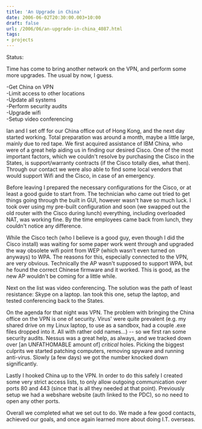```yaml
---
title: 'An Upgrade in China'
date: 2006-06-02T20:30:00.003+10:00
draft: false
url: /2006/06/an-upgrade-in-china_4087.html
tags: 
- projects
---
```


Status:  
  

Time has come to bring another network on the VPN, and perform some more upgrades. The usual by now, I guess.

\-Get China on VPN  
\-Limit access to other locations  
\-Update all systems  
\-Perform security audits  
\-Upgrade wifi  
\-Setup video conferencing  
  
  

Ian and I set off for our China office out of Hong Kong, and the next day started working. Total preparation was around a month, maybe a little large, mainly due to red tape. We first acquired assistance of IBM China, who were of a great help aiding us in finding our desired Cisco. One of the most important factors, which we couldn't resolve by purchasing the Cisco in the States, is support/warranty contracts (if the Cisco totally dies, what then). Through our contact we were also able to find some local vendors that would support Wifi and the Cisco, in case of an emergency.

Before leaving I prepared the necessary configurations for the Cisco, or at least a good guide to start from. The technician who came out tried to get things going through the built in GUI, however wasn't have so much luck. I took over using my pre-built configuration and soon (we swapped out the old router with the Cisco during lunch) everything, including overloaded NAT, was working fine. By the time employees came back from lunch, they couldn't notice any difference.

While the Cisco tech (who I believe is a good guy, even though I did the Cisco install) was waiting for some paper work went through and upgraded the way obsolete wifi point from WEP (which wasn't even turned on anyways) to WPA. The reasons for this, especially connected to the VPN, are very obvious. Technically the AP wasn't supposed to support WPA, but he found the correct Chinese firmware and it worked. This is good, as the new AP wouldn't be coming for a little while.

Next on the list was video conferencing. The solution was the path of least resistance: Skype on a laptop. Ian took this one, setup the laptop, and tested conferencing back to the States.

On the agenda for that night was VPN. The problem with bringing the China office on the VPN is one of security. Virus' were quite prevalent (e.g. my shared drive on my Linux laptop, to use as a sandbox, had a couple .exe files dropped into it. All with rather odd names...) -- so we first ran some security audits. Nessus was a great help, as always, and we tracked down over \[an UNFATHOMABLE amount of\] _critical_ holes. Picking the biggest culprits we started patching computers, removing spyware and running anti-virus. Slowly (a few days) we got the number knocked down significantly.

Lastly I hooked China up to the VPN. In order to do this safely I created some very strict access lists, to only allow outgoing communication over ports 80 and 443 (since that is all they needed at that point). Previously setup we had a webshare website (auth linked to the PDC), so no need to open any other ports.

Overall we completed what we set out to do. We made a few good contacts, achieved our goals, and once again learned more about doing I.T. overseas.